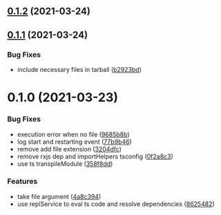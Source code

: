 ## [0.1.2](https://github.com/erhise/offline-blitz/compare/0.1.1...0.1.2) (2021-03-24)



## [0.1.1](https://github.com/erhise/offline-blitz/compare/0.1.0...0.1.1) (2021-03-24)


### Bug Fixes

* include necessary files in tarball ([b2923bd](https://github.com/erhise/offline-blitz/commit/b2923bd1fa7464666cc93745ba68f583c11b1248))



# 0.1.0 (2021-03-23)


### Bug Fixes

* execution error when no file ([9685b8b](https://github.com/erhise/offline-blitz/commit/9685b8bb51fe4dfdc5b15f917d4a986b85c7e7af))
* log start and restarting event ([77b9b46](https://github.com/erhise/offline-blitz/commit/77b9b463ce32658f3a0bd64207555a957d05db41))
* remove add file extension ([3204dfc](https://github.com/erhise/offline-blitz/commit/3204dfc329ad9ce2547526c4f99cb413e961eb54))
* remove rxjs dep and importHelpers tsconfig ([0f2a8c3](https://github.com/erhise/offline-blitz/commit/0f2a8c39d5dff6c92f7ffdfcd4d4e698e9c3a4bb))
* use ts transpileModule ([358f8dd](https://github.com/erhise/offline-blitz/commit/358f8dd8fa7932e99a213bcaf64d3d7662989bd4))


### Features

* take file argument ([4a8c394](https://github.com/erhise/offline-blitz/commit/4a8c394d2cb5487be2c11498a089948d41a44779))
* use replService to eval ts code and resolve dependencies ([8625482](https://github.com/erhise/offline-blitz/commit/862548254af6f4e5122511b50ec72635c83425ab))




